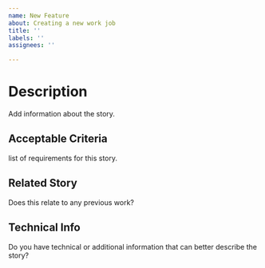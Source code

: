 ```yaml
---
name: New Feature
about: Creating a new work job
title: ''
labels: ''
assignees: ''

---
```


# Description 

Add information about the story. 

## Acceptable Criteria 

list of requirements for this story.

## Related Story 

Does this relate to any previous work?

## Technical Info

Do you have technical or additional information that can better describe the story?

